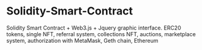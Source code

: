 # Solidity-Smart-Contract
Solidity Smart Contract + Web3.js + Jquery graphic interface.
ERC20 tokens, single NFT, referral system, collections NFT, auctions, marketplace system, authorization with MetaMask, Geth chain, Ethereum
